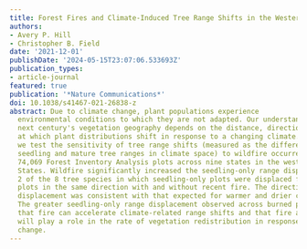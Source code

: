 ```yaml
---
title: Forest Fires and Climate-Induced Tree Range Shifts in the Western US
authors:
- Avery P. Hill
- Christopher B. Field
date: '2021-12-01'
publishDate: '2024-05-15T23:07:06.533693Z'
publication_types:
- article-journal
featured: true
publication: '*Nature Communications*'
doi: 10.1038/s41467-021-26838-z
abstract: Due to climate change, plant populations experience
  environmental conditions to which they are not adapted. Our understanding of the
  next century's vegetation geography depends on the distance, direction, and rate
  at which plant distributions shift in response to a changing climate. In this study
  we test the sensitivity of tree range shifts (measured as the difference between
  seedling and mature tree ranges in climate space) to wildfire occurrence, using
  74,069 Forest Inventory Analysis plots across nine states in the western United
  States. Wildfire significantly increased the seedling-only range displacement for
  2 of the 8 tree species in which seedling-only plots were displaced from tree-plus-seedling
  plots in the same direction with and without recent fire. The direction of climatic
  displacement was consistent with that expected for warmer and drier conditions.
  The greater seedling-only range displacement observed across burned plots suggests
  that fire can accelerate climate-related range shifts and that fire and fire management
  will play a role in the rate of vegetation redistribution in response to climate
  change.
---
```


